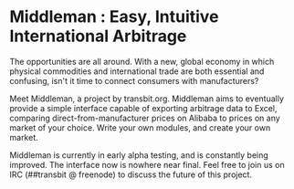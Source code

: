 # Middleman : Easy, Intuitive International Arbitrage
The opportunities are all around.  With a new, global economy in which physical commodities and international trade are both essential and confusing, isn't it time to connect consumers with manufacturers?

Meet Middleman, a project by transbit.org.  Middleman aims to eventually provide a simple interface capable of exporting arbitrage data to Excel, comparing direct-from-manufacturer prices on Alibaba to prices on any market of your choice.  Write your own modules, and create your own market.

Middleman is currently in early alpha testing, and is constantly being improved.  The interface now is nowhere near final.  Feel free to join us on IRC (##transbit @ freenode) to discuss the future of this project.
